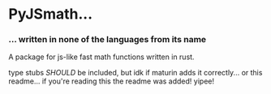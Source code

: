 # PyJSmath...

### ... written in none of the languages from its name

A package for js-like fast math functions written in rust.

type stubs *SHOULD* be included, but idk if maturin adds it correctly... or this readme... if you're reading this the readme was added! yipee!

